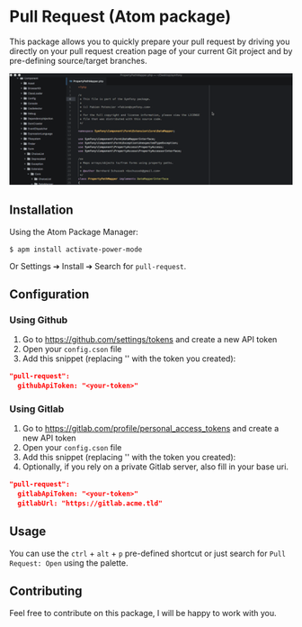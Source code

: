 # Pull Request (Atom package)

This package allows you to quickly prepare your pull request by driving you directly
on your pull request creation page of your current Git project and by pre-defining source/target branches.

![Package preview](https://raw.githubusercontent.com/eko/atom-pull-request/master/resources/preview.gif)

## Installation

Using the Atom Package Manager:

```
$ apm install activate-power-mode
```

Or Settings ➔ Install ➔ Search for `pull-request`.

## Configuration

### Using Github
1. Go to https://github.com/settings/tokens and create a new API token
2. Open your `config.cson` file
3. Add this snippet (replacing '<your token>' with the token you created):

```json
"pull-request":
  githubApiToken: "<your-token>"
```

### Using Gitlab
1. Go to https://gitlab.com/profile/personal_access_tokens and create a new API token
2. Open your `config.cson` file
3. Add this snippet (replacing '<your token>' with the token you created):
4. Optionally, if you rely on a private Gitlab server, also fill in your base uri.

```json
"pull-request":
  gitlabApiToken: "<your-token>"
  gitlabUrl: "https://gitlab.acme.tld"
```

## Usage

You can use the `ctrl` + `alt` + `p` pre-defined shortcut or just search for `Pull Request: Open` using the palette.

## Contributing

Feel free to contribute on this package, I will be happy to work with you.
